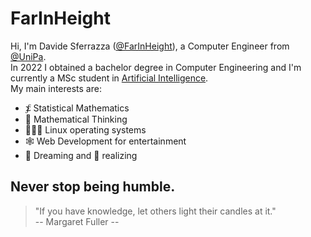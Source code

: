 # FarInHeight
Hi, I'm Davide Sferrazza ([@FarInHeight](https://github.com/FarInHeight/)), a Computer Engineer from [@UniPa](https://www.unipa.it/). <br>
In 2022 I obtained a bachelor degree in Computer Engineering and I'm currently a MSc student in [Artificial Intelligence](https://offertaformativa.unipa.it/offweb/public/corso/visualizzaCurriculum.seam?oidCurriculum=21386). <br>
My main interests are:
- ⨋ Statistical Mathematics
- 🤔 Mathematical Thinking
- 👨🏻‍💻 Linux operating systems
- 🕸 Web Development for entertainment
- 💭 Dreaming and 🔨 realizing

Never stop being humble.
---
> "If you have knowledge, let others light their candles at it." <br>
> -- Margaret Fuller --

